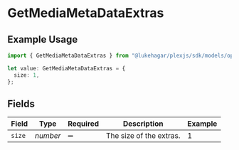# GetMediaMetaDataExtras

## Example Usage

```typescript
import { GetMediaMetaDataExtras } from "@lukehagar/plexjs/sdk/models/operations";

let value: GetMediaMetaDataExtras = {
  size: 1,
};
```

## Fields

| Field                   | Type                    | Required                | Description             | Example                 |
| ----------------------- | ----------------------- | ----------------------- | ----------------------- | ----------------------- |
| `size`                  | *number*                | :heavy_minus_sign:      | The size of the extras. | 1                       |
